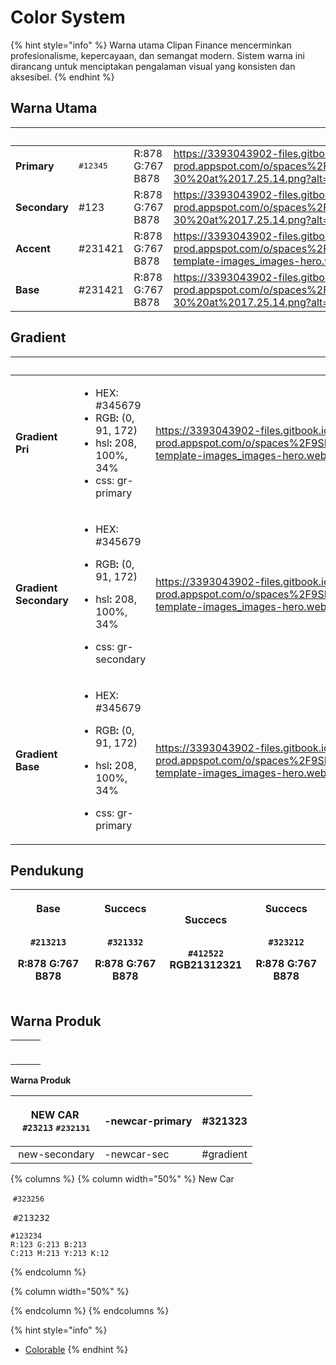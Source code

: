 # Color System

{% hint style="info" %}
Warna utama Clipan Finance mencerminkan profesionalisme, kepercayaan, dan semangat modern. Sistem warna ini dirancang untuk menciptakan pengalaman visual yang konsisten dan aksesibel.
{% endhint %}

## Warna Utama

<table data-card-size="large" data-view="cards"><thead><tr><th></th><th></th><th></th><th data-hidden data-card-cover data-type="image">Cover image</th></tr></thead><tbody><tr><td><strong>Primary</strong></td><td><kbd>#12345</kbd></td><td>R:878 G:767 B878</td><td><a href="https://3393043902-files.gitbook.io/~/files/v0/b/gitbook-x-prod.appspot.com/o/spaces%2F9SNDx1ixPG7gXZUK8maC%2Fuploads%2FwU3ux8nwp4ClxLlRiJKw%2FScreenshot%202025-08-30%20at%2017.25.14.png?alt=media&#x26;token=d5ed00f9-4e91-4917-8222-c93c69144688">https://3393043902-files.gitbook.io/~/files/v0/b/gitbook-x-prod.appspot.com/o/spaces%2F9SNDx1ixPG7gXZUK8maC%2Fuploads%2FwU3ux8nwp4ClxLlRiJKw%2FScreenshot%202025-08-30%20at%2017.25.14.png?alt=media&#x26;token=d5ed00f9-4e91-4917-8222-c93c69144688</a></td></tr><tr><td><strong>Secondary</strong></td><td>#123</td><td>R:878 G:767 B878</td><td><a href="https://3393043902-files.gitbook.io/~/files/v0/b/gitbook-x-prod.appspot.com/o/spaces%2F9SNDx1ixPG7gXZUK8maC%2Fuploads%2FwU3ux8nwp4ClxLlRiJKw%2FScreenshot%202025-08-30%20at%2017.25.14.png?alt=media&#x26;token=d5ed00f9-4e91-4917-8222-c93c69144688">https://3393043902-files.gitbook.io/~/files/v0/b/gitbook-x-prod.appspot.com/o/spaces%2F9SNDx1ixPG7gXZUK8maC%2Fuploads%2FwU3ux8nwp4ClxLlRiJKw%2FScreenshot%202025-08-30%20at%2017.25.14.png?alt=media&#x26;token=d5ed00f9-4e91-4917-8222-c93c69144688</a></td></tr><tr><td><strong>Accent</strong></td><td>#231421</td><td>R:878 G:767 B878</td><td><a href="https://3393043902-files.gitbook.io/~/files/v0/b/gitbook-x-prod.appspot.com/o/spaces%2F9SNDx1ixPG7gXZUK8maC%2Fuploads%2FrFYIwWlRs72jv5v0b1IT%2Fhttps___gitbookio.github.io_onboarding-template-images_images-hero.webp?alt=media&#x26;token=b89702cb-81bd-4a99-819e-7a24ec5e6723">https://3393043902-files.gitbook.io/~/files/v0/b/gitbook-x-prod.appspot.com/o/spaces%2F9SNDx1ixPG7gXZUK8maC%2Fuploads%2FrFYIwWlRs72jv5v0b1IT%2Fhttps___gitbookio.github.io_onboarding-template-images_images-hero.webp?alt=media&#x26;token=b89702cb-81bd-4a99-819e-7a24ec5e6723</a></td></tr><tr><td><strong>Base</strong></td><td>#231421</td><td>R:878 G:767 B878</td><td><a href="https://3393043902-files.gitbook.io/~/files/v0/b/gitbook-x-prod.appspot.com/o/spaces%2F9SNDx1ixPG7gXZUK8maC%2Fuploads%2FwU3ux8nwp4ClxLlRiJKw%2FScreenshot%202025-08-30%20at%2017.25.14.png?alt=media&#x26;token=d5ed00f9-4e91-4917-8222-c93c69144688">https://3393043902-files.gitbook.io/~/files/v0/b/gitbook-x-prod.appspot.com/o/spaces%2F9SNDx1ixPG7gXZUK8maC%2Fuploads%2FwU3ux8nwp4ClxLlRiJKw%2FScreenshot%202025-08-30%20at%2017.25.14.png?alt=media&#x26;token=d5ed00f9-4e91-4917-8222-c93c69144688</a></td></tr></tbody></table>

## Gradient

<table data-view="cards"><thead><tr><th></th><th></th><th data-hidden data-card-cover data-type="image">Cover image</th></tr></thead><tbody><tr><td><strong>Gradient Pri</strong></td><td><ul><li>HEX: #345679</li><li>RGB<strong>:</strong> (0, 91, 172)</li><li>hsl<strong>:</strong> 208, 100%, 34%</li><li>css: gr-primary</li></ul></td><td><a href="https://3393043902-files.gitbook.io/~/files/v0/b/gitbook-x-prod.appspot.com/o/spaces%2F9SNDx1ixPG7gXZUK8maC%2Fuploads%2FrFYIwWlRs72jv5v0b1IT%2Fhttps___gitbookio.github.io_onboarding-template-images_images-hero.webp?alt=media&#x26;token=b89702cb-81bd-4a99-819e-7a24ec5e6723">https://3393043902-files.gitbook.io/~/files/v0/b/gitbook-x-prod.appspot.com/o/spaces%2F9SNDx1ixPG7gXZUK8maC%2Fuploads%2FrFYIwWlRs72jv5v0b1IT%2Fhttps___gitbookio.github.io_onboarding-template-images_images-hero.webp?alt=media&#x26;token=b89702cb-81bd-4a99-819e-7a24ec5e6723</a></td></tr><tr><td><strong>Gradient Secondary</strong></td><td><ul><li>HEX: #345679</li></ul><ul><li>RGB<strong>:</strong> (0, 91, 172)</li></ul><ul><li>hsl<strong>:</strong> 208, 100%, 34%</li></ul><ul><li>css: gr-secondary</li></ul></td><td><a href="https://3393043902-files.gitbook.io/~/files/v0/b/gitbook-x-prod.appspot.com/o/spaces%2F9SNDx1ixPG7gXZUK8maC%2Fuploads%2FrFYIwWlRs72jv5v0b1IT%2Fhttps___gitbookio.github.io_onboarding-template-images_images-hero.webp?alt=media&#x26;token=b89702cb-81bd-4a99-819e-7a24ec5e6723">https://3393043902-files.gitbook.io/~/files/v0/b/gitbook-x-prod.appspot.com/o/spaces%2F9SNDx1ixPG7gXZUK8maC%2Fuploads%2FrFYIwWlRs72jv5v0b1IT%2Fhttps___gitbookio.github.io_onboarding-template-images_images-hero.webp?alt=media&#x26;token=b89702cb-81bd-4a99-819e-7a24ec5e6723</a></td></tr><tr><td><strong>Gradient Base</strong></td><td><ul><li>HEX: #345679</li></ul><ul><li>RGB<strong>:</strong> (0, 91, 172)</li></ul><ul><li>hsl<strong>:</strong> 208, 100%, 34%</li></ul><ul><li>css: gr-primary</li></ul></td><td><a href="https://3393043902-files.gitbook.io/~/files/v0/b/gitbook-x-prod.appspot.com/o/spaces%2F9SNDx1ixPG7gXZUK8maC%2Fuploads%2FrFYIwWlRs72jv5v0b1IT%2Fhttps___gitbookio.github.io_onboarding-template-images_images-hero.webp?alt=media&#x26;token=b89702cb-81bd-4a99-819e-7a24ec5e6723">https://3393043902-files.gitbook.io/~/files/v0/b/gitbook-x-prod.appspot.com/o/spaces%2F9SNDx1ixPG7gXZUK8maC%2Fuploads%2FrFYIwWlRs72jv5v0b1IT%2Fhttps___gitbookio.github.io_onboarding-template-images_images-hero.webp?alt=media&#x26;token=b89702cb-81bd-4a99-819e-7a24ec5e6723</a></td></tr></tbody></table>

## Pendukung

| <p><img src="https://3393043902-files.gitbook.io/~/files/v0/b/gitbook-x-prod.appspot.com/o/spaces%2F9SNDx1ixPG7gXZUK8maC%2Fuploads%2FwU3ux8nwp4ClxLlRiJKw%2FScreenshot%202025-08-30%20at%2017.25.14.png?alt=media&#x26;token=d5ed00f9-4e91-4917-8222-c93c69144688" alt="" data-size="original"><br><strong>Base</strong></p><p><br><code>#213213</code><br></p><p>R:878 G:767 B878</p> | <p><img src="https://3393043902-files.gitbook.io/~/files/v0/b/gitbook-x-prod.appspot.com/o/spaces%2F9SNDx1ixPG7gXZUK8maC%2Fuploads%2FwU3ux8nwp4ClxLlRiJKw%2FScreenshot%202025-08-30%20at%2017.25.14.png?alt=media&#x26;token=d5ed00f9-4e91-4917-8222-c93c69144688" alt=""><br><strong>Succecs</strong></p><p><br><code>#321332</code></p><p>R:878 G:767 B878</p> | <p><img src="https://3393043902-files.gitbook.io/~/files/v0/b/gitbook-x-prod.appspot.com/o/spaces%2F9SNDx1ixPG7gXZUK8maC%2Fuploads%2FwU3ux8nwp4ClxLlRiJKw%2FScreenshot%202025-08-30%20at%2017.25.14.png?alt=media&#x26;token=d5ed00f9-4e91-4917-8222-c93c69144688" alt=""><br><strong>Succecs</strong></p><p><br><code>#412522</code><br>RGB21312321</p> | <p><img src="https://3393043902-files.gitbook.io/~/files/v0/b/gitbook-x-prod.appspot.com/o/spaces%2F9SNDx1ixPG7gXZUK8maC%2Fuploads%2FwU3ux8nwp4ClxLlRiJKw%2FScreenshot%202025-08-30%20at%2017.25.14.png?alt=media&#x26;token=d5ed00f9-4e91-4917-8222-c93c69144688" alt=""><br><strong>Succecs</strong></p><p><br><code>#323212</code></p><p>R:878 G:767 B878</p> |
| -------------------------------------------------------------------------------------------------------------------------------------------------------------------------------------------------------------------------------------------------------------------------------------------------------------------------------------------------------------------------------------- | ---------------------------------------------------------------------------------------------------------------------------------------------------------------------------------------------------------------------------------------------------------------------------------------------------------------------------------------------------------------- | -------------------------------------------------------------------------------------------------------------------------------------------------------------------------------------------------------------------------------------------------------------------------------------------------------------------------------------------------------- | ---------------------------------------------------------------------------------------------------------------------------------------------------------------------------------------------------------------------------------------------------------------------------------------------------------------------------------------------------------------- |

## Warna Produk

|                                                                                                                                                                                                                                                                                    |   |   |
| ---------------------------------------------------------------------------------------------------------------------------------------------------------------------------------------------------------------------------------------------------------------------------------- | - | - |
| <p><img src="https://3393043902-files.gitbook.io/~/files/v0/b/gitbook-x-prod.appspot.com/o/spaces%2F9SNDx1ixPG7gXZUK8maC%2Fuploads%2FwU3ux8nwp4ClxLlRiJKw%2FScreenshot%202025-08-30%20at%2017.25.14.png?alt=media&#x26;token=d5ed00f9-4e91-4917-8222-c93c69144688" alt=""><br></p> |   |   |

**Warna Produk**

| <p><strong>NEW CAR</strong><br><img src="https://3393043902-files.gitbook.io/~/files/v0/b/gitbook-x-prod.appspot.com/o/spaces%2F9SNDx1ixPG7gXZUK8maC%2Fuploads%2FwU3ux8nwp4ClxLlRiJKw%2FScreenshot%202025-08-30%20at%2017.25.14.png?alt=media&#x26;token=d5ed00f9-4e91-4917-8222-c93c69144688" alt="" data-size="line"> <code>#23213</code><img src="https://3393043902-files.gitbook.io/~/files/v0/b/gitbook-x-prod.appspot.com/o/spaces%2F9SNDx1ixPG7gXZUK8maC%2Fuploads%2FwU3ux8nwp4ClxLlRiJKw%2FScreenshot%202025-08-30%20at%2017.25.14.png?alt=media&#x26;token=d5ed00f9-4e91-4917-8222-c93c69144688" alt="" data-size="line"> <kbd>#232131</kbd></p> | -newcar-primary | #321323   |
| ---------------------------------------------------------------------------------------------------------------------------------------------------------------------------------------------------------------------------------------------------------------------------------------------------------------------------------------------------------------------------------------------------------------------------------------------------------------------------------------------------------------------------------------------------------------------------------------------------------------------------------------------------------- | --------------- | --------- |
| <img src="https://3393043902-files.gitbook.io/~/files/v0/b/gitbook-x-prod.appspot.com/o/spaces%2F9SNDx1ixPG7gXZUK8maC%2Fuploads%2FwU3ux8nwp4ClxLlRiJKw%2FScreenshot%202025-08-30%20at%2017.25.14.png?alt=media&#x26;token=d5ed00f9-4e91-4917-8222-c93c69144688" alt="" data-size="line"> new-secondary                                                                                                                                                                                                                                                                                                                                                     | -newcar-sec     | #gradient |

{% columns %}
{% column width="50%" %}
New Car

<img src="https://3393043902-files.gitbook.io/~/files/v0/b/gitbook-x-prod.appspot.com/o/spaces%2F9SNDx1ixPG7gXZUK8maC%2Fuploads%2FwU3ux8nwp4ClxLlRiJKw%2FScreenshot%202025-08-30%20at%2017.25.14.png?alt=media&#x26;token=d5ed00f9-4e91-4917-8222-c93c69144688" alt="" data-size="line"> `#323256`

<img src="https://3393043902-files.gitbook.io/~/files/v0/b/gitbook-x-prod.appspot.com/o/spaces%2F9SNDx1ixPG7gXZUK8maC%2Fuploads%2FwU3ux8nwp4ClxLlRiJKw%2FScreenshot%202025-08-30%20at%2017.25.14.png?alt=media&#x26;token=d5ed00f9-4e91-4917-8222-c93c69144688" alt="" data-size="line"> <kbd>#213232</kbd>

```
#123234
R:123 G:213 B:213
C:213 M:213 Y:213 K:12
```
{% endcolumn %}

{% column width="50%" %}

{% endcolumn %}
{% endcolumns %}



{% hint style="info" %}
* [Colorable](https://colorable.jxnblk.com/)
{% endhint %}
